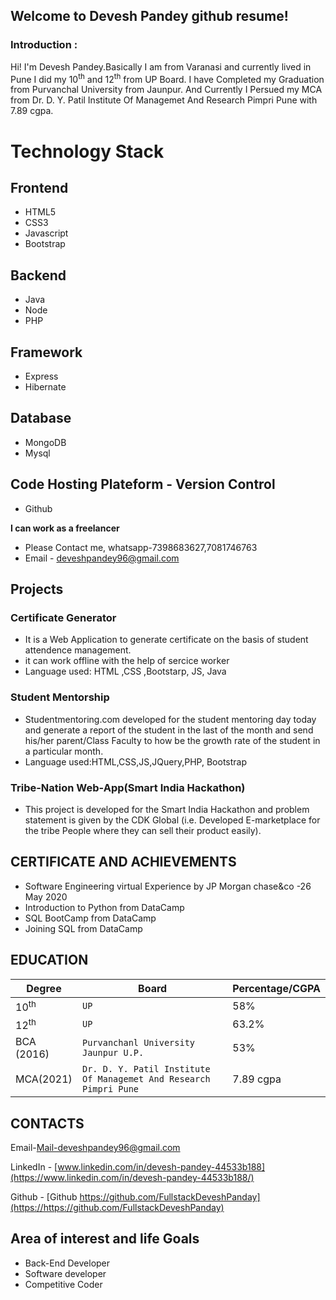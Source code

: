 ## Welcome to Devesh Pandey github resume!

### Introduction :
Hi! I'm Devesh Pandey.Basically I am from Varanasi and currently lived in Pune
I did my 10<sup>th</sup> and 12<sup>th</sup> from UP Board. I have Completed my Graduation from Purvanchal University from Jaunpur.
And Currently I Persued my MCA from Dr. D. Y. Patil Institute Of Managemet And Research Pimpri Pune with 7.89 cgpa.


# Technology Stack

## Frontend 
 

 - HTML5
 - CSS3 
 - Javascript
 - Bootstrap
 
 ## Backend

 - Java
 - Node
 - PHP

 ## Framework
 - Express
 - Hibernate

 ## Database 
 - MongoDB
 - Mysql

 ## Code Hosting Plateform - Version Control
 
 - Github



**I can work as a freelancer**

 - Please Contact me, whatsapp-7398683627,7081746763 
 - Email - deveshpandey96@gmail.com

 
## Projects

### Certificate Generator

-   It is a Web Application to generate certificate on the basis of student attendence management.
-   it can work offline with the help of sercice worker
-   Language used: HTML ,CSS ,Bootstarp, JS, Java

### Student Mentorship

-   Studentmentoring.com developed for the student mentoring day today and generate a     report of the student in the last of the month and send his/her parent/Class    Faculty to how be the growth rate of the student in a particular month.
-   Language used:HTML,CSS,JS,JQuery,PHP, Bootstrap

### Tribe-Nation Web-App(Smart India Hackathon)

- This project is developed for the Smart India Hackathon and problem statement is given by the CDK Global (i.e. Developed E-marketplace for the tribe People where they can sell their product easily).


## CERTIFICATE AND ACHIEVEMENTS
-   Software Engineering virtual Experience by JP Morgan chase&co -26 May 2020
-   Introduction to Python from DataCamp
-   SQL BootCamp from DataCamp
-   Joining SQL from DataCamp


## EDUCATION
|Degree                |Board|Percentage/CGPA|
|----------------|-------------------------------|-----------------------------|
|10<sup>th</sup>|`UP`            |58%            |
|12<sup>th</sup>|`UP`            |63.2%            |
|BCA (2016)         |`Purvanchanl University Jaunpur U.P.`|53%|
|MCA(2021)|`Dr. D. Y. Patil Institute Of Managemet And Research Pimpri Pune`|7.89 cgpa|

##  CONTACTS

Email-[Mail-deveshpandey96@gmail.com](mailto:deveshpandey96@gmail.com)

LinkedIn - [www.linkedin.com/in/devesh-pandey-44533b188](https://www.linkedin.com/in/devesh-pandey-44533b188/)

Github - [Github  https://github.com/FullstackDeveshPanday](https://https://github.com/FullstackDeveshPanday)


## Area of interest and life Goals

-   Back-End Developer
-   Software developer
-   Competitive Coder



